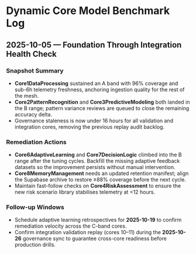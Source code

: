 # Dynamic Core Model Benchmark Log

## 2025-10-05 — Foundation Through Integration Health Check

### Snapshot Summary

- **Core1DataProcessing** sustained an A band with 96% coverage and sub-6h
  telemetry freshness, anchoring ingestion quality for the rest of the mesh.
- **Core2PatternRecognition** and **Core3PredictiveModeling** both landed in the
  B range; pattern variance reviews are queued to close the remaining accuracy
  delta.
- Governance staleness is now under 16 hours for all validation and integration
  cores, removing the previous replay audit backlog.

### Remediation Actions

- **Core6AdaptiveLearning** and **Core7DecisionLogic** climbed into the B range
  after the tuning cycles. Backfill the missing adaptive feedback datasets so
  the improvement persists without manual intervention.
- **Core8MemoryManagement** needs an updated retention manifest; align the
  Supabase archive to restore ≥88% coverage before the next cycle.
- Maintain fast-follow checks on **Core4RiskAssessment** to ensure the new risk
  scenario library stabilises telemetry at <12 hours.

### Follow-up Windows

- Schedule adaptive learning retrospectives for **2025-10-19** to confirm
  remediation velocity across the C-band cores.
- Confirm integration validation replay (cores 10–11) during the **2025-10-26**
  governance sync to guarantee cross-core readiness before production drills.
